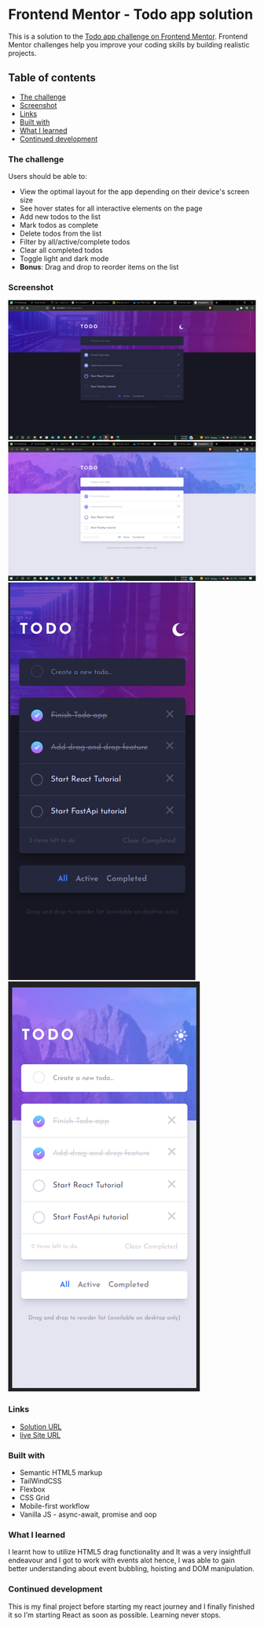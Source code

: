 # Frontend Mentor - Todo app solution

This is a solution to the [Todo app challenge on Frontend Mentor](https://www.frontendmentor.io/challenges/todo-app-Su1_KokOW). Frontend Mentor challenges help you improve your coding skills by building realistic projects.

## Table of contents

- [The challenge](#the-challenge)
- [Screenshot](#screenshot)
- [Links](#links)
- [Built with](#built-with)
- [What I learned](#what-i-learned)
- [Continued development](#continued-development)

### The challenge

Users should be able to:

- View the optimal layout for the app depending on their device's screen size
- See hover states for all interactive elements on the page
- Add new todos to the list
- Mark todos as complete
- Delete todos from the list
- Filter by all/active/complete todos
- Clear all completed todos
- Toggle light and dark mode
- **Bonus**: Drag and drop to reorder items on the list

### Screenshot

![](./images/desktop-dark.png)
![](./images/desktop-light.png)
![](./images/mobile-dark.png)
![](./images/mobile-light.png)

### Links

- [Solution URL](https://github.com/Toby2507/todo-app-frontend-)
- [live Site URL](https://toby2507.github.io/todo-app-frontend-/)

### Built with

- Semantic HTML5 markup
- TailWindCSS
- Flexbox
- CSS Grid
- Mobile-first workflow
- Vanilla JS - async-await, promise and oop

### What I learned

I learnt how to utilize HTML5 drag functionality and It was a very insightfull endeavour and I got to work with events alot hence, I was able to gain better understanding about event bubbling, hoisting and DOM manipulation.

### Continued development

This is my final project before starting my react journey and I finally finished it so I'm starting React as soon as possible. Learning never stops.
